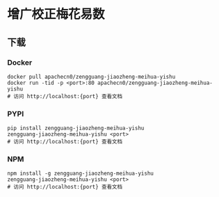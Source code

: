 # 增广校正梅花易数

## 下载

### Docker

```
docker pull apachecn0/zengguang-jiaozheng-meihua-yishu
docker run -tid -p <port>:80 apachecn0/zengguang-jiaozheng-meihua-yishu
# 访问 http://localhost:{port} 查看文档
```

### PYPI

```
pip install zengguang-jiaozheng-meihua-yishu
zengguang-jiaozheng-meihua-yishu <port>
# 访问 http://localhost:{port} 查看文档
```

### NPM

```
npm install -g zengguang-jiaozheng-meihua-yishu
zengguang-jiaozheng-meihua-yishu <port>
# 访问 http://localhost:{port} 查看文档
```